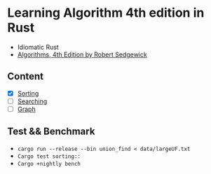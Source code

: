 # Learning Algorithm 4th edition in Rust
- Idiomatic Rust
- [Algorithms, 4th Edition by Robert Sedgewick](https://algs4.cs.princeton.edu/)

## Content
  - [x] [Sorting](./src/sorting/README.md)
  - [ ] [Searching](./src/searching/README.md)
  - [ ] [Graph](./src/graph/README.md)

## Test && Benchmark
 - `cargo run --release --bin union_find < data/largeUF.txt`
 - `Cargo test sorting::`
 - `Cargo +nightly bench`
